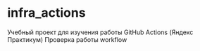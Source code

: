 # infra_actions
Учебный проект для изучения работы GitHub Actions (Яндекс Практикум)
Проверка работы workflow 
